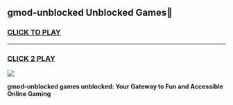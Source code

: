 
## gmod-unblocked Unblocked Games👋
<h3>
<a href="https://news.freeplayer.one?title=gmod-unblocked&ref=16F">CLICK TO PLAY</a></h3>
<hr>

<h3>
<a href="https://news.freeplayer.one?title=gmod-unblocked&ref=16F">CLICK 2 PLAY</a>
  
</h3>

<a href="https://news.freeplayer.one?title=gmod-unblocked&ref=16F/"><img src="https://clearcache.store/games.png"></a>


**gmod-unblocked games unblocked: Your Gateway to Fun and Accessible Online Gaming**
